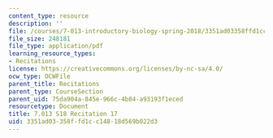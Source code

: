 ```yaml
---
content_type: resource
description: ''
file: /courses/7-013-introductory-biology-spring-2018/3351ad03358ffd1cc14818d569b022d3_MIT7_013s18R17Q.pdf
file_size: 248181
file_type: application/pdf
learning_resource_types:
- Recitations
license: https://creativecommons.org/licenses/by-nc-sa/4.0/
ocw_type: OCWFile
parent_title: Recitations
parent_type: CourseSection
parent_uid: 75da904a-845e-966c-4b84-a93193f1eced
resourcetype: Document
title: 7.013 S18 Recitation 17
uid: 3351ad03-358f-fd1c-c148-18d569b022d3
---
```

